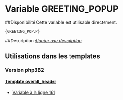 # Variable GREETING_POPUP

##Disponibilité
Cette variable est utilisable directement.

```html
{GREETING_POPUP}
```

##Description
[*Ajouter une description*](https://fa-tvars.appspot.com/var/GREETING_POPUP)

## Utilisations dans les templates

### Version phpBB2

#### [Template overall_header](subsilver/overall_header.md#readme)
* [Variable &agrave; la ligne 161](../subsilver/overall_header.tpl#L161)